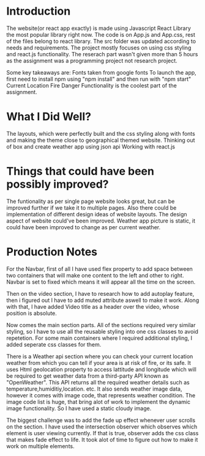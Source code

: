# Introduction

The website(or react app exactly) is made using Javascript React Library the most popular library right now.
The code is on App.js and App.css, rest of the files belong to react library. The src folder was updated according to needs and requirements.
The project mostly focuses on using css styling and react.js functionality. The reserach part wasn't given more than 5 hours as the assignment was a programming project not research project.

Some key takeaways are:
Fonts taken from google fonts
To launch the app, first need to install npm using "npm install" and then run with "npm start"
Current Location Fire Danger Functionality is the coolest part of the assignment.

# What I Did Well?

The layouts, which were perfectly built and the css styling along with fonts and making the theme close to geographical themed website.
Thinking out of box and create weather app using json api
Working with react.js

# Things that could have been possibly improved?

The funtionality as per single page website looks great, but can be improved further if we take it to multiple pages. Also there could be implementation of different design ideas of website layouts. The design aspect of website could've been improved.
Weather app picture is static, it could have been improved to change as per current weather.

# Production Notes

For the Navbar, first of all I have used flex property to add space between two containers that will make one content to the left and other to right. Navbar is set to fixed which means it will appear all the time on the screen.

Then on the video section, I have to research how to add autoplay feature, then i figured out I have to add muted attribute aswell to make it work. Along with that, I have added Video title as a header over the video, whose position is absolute.

Now comes the main section parts. All of the sections required very similar styling, so I have to use all the reusable styling into one css classes to avoid repetetion. For some main containers where I required additional styling, I added seperate css classes for them.

There is a Weather api section where you can check your current location weather from which you can tell if your area is at risk of fire, or its safe. It uses Html geolocation property to access lattitude and longitude which will be required to get weather data from a third-party API known as "OpenWeather". This API returns all the required weather details such as temperature,humiditiy,location. etc. It also sends weather image data, however it comes with image code, that represents weather condition. The image code list is huge, that bring alot of work to implement the dynamic image functionality. So I have used a static cloudy image.

The biggest challenge was to add the fade up effect whenever user scrolls on the section. I have used the intersection observer which observes which element is user viewing currently. If that is true, observer adds the css class that makes fade effect to life. It took alot of time to figure out how to make it work on multiple elements.
